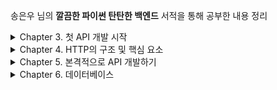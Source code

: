 송은우 님의 **깔끔한 파이썬 탄탄한 백엔드** 서적을 통해 공부한 내용 정리

<details>
  <summary>Chapter 3. 첫 API 개발 시작 </summary>

# Chapter 3 첫 API 개발 시작

## ping 엔드포인트 구현하기

### 엔드포인트란?

엔드포인트는 API 서버가 제공하는 통신 채널 혹은 접점이라고 할 수 있다.

프론트엔드 서버 등의 클라이언트가 백엔드 API 서버와 통신할 때 엔드포인트에 접속하는 형태로 통신하게 된다.

각 엔드포인트는 고유의 URL 주소를 가지게 되며, 고유의 URL 주소를 통해 해당 엔드포인트에 접속할 수 있다.

일반적으로 각 엔드포인트는 고유의 기능을 담당하고 있다. 그리고 이러한 엔드포인트들이 모여서 하나의 API를 구성하는 것이다.

- 예: SNS 서비스를 위한 API는 사용자 sign up 엔드포인트, 사용자 로그인 엔드포인트, 새로운 포스팅 생성 엔드포인트, 다른 사요자와 친구 맺기 엔드포인트 등
- cf) 최근에 나온 기술인 GraphQL(Graph Query Language)은 여러 엔드포인트로 구성되어 있지 않고 단 하나의 엔드포인트로 모든 기능을 제공하는 형태로 구성된다.

### ping 엔드포인트

ping 엔드포인트는 단순히 "pong" 이라는 텍스트를 리턴(return) 하는 엔드포인트다. 이름 그대로 ping pong 처럼, ping 엔드포인트를 호출하면 "pong"이라고 응답하는 것이다.

ping 엔드포인트는 주로 API 서버가 현재 운행되고 있는지 아니면 정지된 상태인지를 간단하게 확인할 때 사용된다.

이러한 기능을 하는 엔드포인트를 헬스 체크(health check) 엔드포인트라고 한다. API 서버에 접속하지 않고 해당 API의 정상 운행 여부를 간단하게 체크하는 엔드포인트다.

### 로컬 호스트

로컬 호스트는 시스템이 실행되고 있는 해당 컴퓨터를 이야기한다. 로컬 호스트의 IP 주소는 127.0.0.1 이다. 컴퓨터 환경에선느 자기 자신을 접근하는 경우가 굉장히 자주 있기 때문에 운영 시스템(OS)에서 항상 고정된 호스트 이름과 IP 주소를 제공하는데 이것이 바로 로컬 호스트와 127.0.0.1 이다. 그러므로 127.0.0.1 IP 주소는 예약(reserved)된 IP 주소이며 인터넷상에서 일반 IP로는 쓰일 수 없다.

## 3장 정리

- Flask는 파이썬 웹 애플리케이션을 구현할 때 사용되는 프레임워크이며, Django와 다르게 웹 애플리케이션을 구현할 때 꼭 필요한 기능만을 제공하는 프레임워크다. 그러므로 학습 곡선이 비교적 낮다.
- 파이썬 개발을 할 때에는 먼저 파이썬 가상 환경을 생성한 후 항상 활성화시킨 상태에서 개발, 실행, 테스트를 해야 한다. 파이썬 가상 환경을 생성하는 방법은 여러 가지가 있지만, 콘다를 사용하여 파이썬 개발 환경을 생성하는 것이 선호된다.
- Flask에서는 일반적으로 route 데코레이터를 사용해서 함수들을 엔드포인트로 등록하는 방식이 사용된다. 즉, Flask에서 엔드포인트를 구현한단느 것은 결국은 일반 함수를 구현하는 것과 마찬가지다. 그러므로 백엔드 API 개발도 구조적으로는 크게 어렵거나 복잡할 것이 없다. 해당 API가 제공하는 서비스, 즉 비즈니스 로직 (business logic)을 구현하는 함수들을 개발하는 것이 백엔드 API에서 차지하는 가장 큰 부분이 된다.
- 백엔드 API 개발 입문에서 중요한 것은 먼저 기본적인 개념을 먼저 잘 이해하고, 그러고 난 후 API 코드의 전체적인 구조에 대해서 이해하는 것이 핵심이다. API의 개념을 잘 이해해서 구조를 잘 잡고 나면 그 다음은 필요한 비즈니스 로직을 함수를 통해 구현하기만 하면 된다. API 코드의 전체적인 구조가 일단 잡히면 그 다음부터는 엔드포인트들, 즉 함수들을 구현하는 것이 개발의 대부분이다. 함수를 구현하는 것은 개념적이나 구조적으로는 어려울 것이 없다.
- API를 개발하기 위해 필수적인 기본 개념들 중 가장 중요한 것 하나가 바로 HTTP다 왜냐하면 API는 기본적으로 HTTP 통신에 기반을 두고 있기 때문이다.
</details>

<details>
  <summary>Chapter 4. HTTP의 구조 및 핵심 요소</summary>

# Chapter 4 HTTP의 구조 및 핵심 요소

프론트엔드 시스템과 백엔드 API 시스템은 일반적으로 HTTP 프로토콜을 기반으로 통신한다.

# HTTP

HTTP는 HyperText Transfer Protocol의 약자로, 웹상에서 서로 다른 서버 간에 하이퍼텍스트 문서, 즉 HTML을 서로 주고받을 수 있도록 만들어진 프로토콜, 통신 규약임

# HTTP 통신 방식

HTTP 통신 방식에는 2가지 특징이 있음.

1. HTTP의 요청(request)와 응답(response) 방식임
2. stateless임

## 1) HTTP 요청과 응답

HTTP는 기본적으로 요청과 응답의 구조로 되어 있음

클라이언트가 먼저 HTTP 요청을 서버에 보내면 서버는 요청을 처리한 후 결과에 따른 HTTP 응답을 클라이언트에게 보냄으로써 하나의 HTTP 통신이 됨

그러므로 백엔드 API 시스템의 엔드포인트 구현도 기본적으로 HTTP 요청을 인풋으로 받아서 HTTP 응답을 아웃풋으로 리턴하는 구조로 구현하게 됨

Flask가 HTTP 부분을 자동으로 처리해 주기 때문에, Flask를 사용하면 개발자는 최대한 일반 함수를 구현하듯이 엔드포인트를 구현할 수 있다.

## 2) stateless

HTTP 통신은 "stateless"다.

stateless라는 말 그대로 상태(state)가 없다는 뜻으로, HTTP 통신에서는 상태의 개념이 존재하지 않는다.

클라이언트와 서버는 HTTP 통신을 여러 번 주고받는 것이 일반적인데, HTTP 프로토콜에서는 동일한 클라이언트와 서버가 주고받은 HTTP 통신들이라도 서로 연결되어 있지 않다.

즉, 각각의 HTTP 통신은 독립적이며 그 전에 처리된 HTTP 통신에 대해서 전혀 알지 못한다. 그래서 HTTP 프로토콜은 stateless라고 하는 것이다.

HTTP 프로토콜이 stateless 이기 때문에 서버 디자인이 훨씬 간단해지고 효과적인 장점이 있다.

- HTTP 통신들의 상태를 서버에서 저장할 필요가 없으므로 여러 다른 HTTP 통신 간의 진행이나 연결 상태의 처리나 저장을 구현 및 관리하지 않아도 되기 때문이다.
- 오직 각각의 HTTP 요청에 대해 독립적으로 응답만 보내 주면 된다.

다만 단점은 stateless 이기 때문에 HTTP 요청을 보낼 때는 해당 요청을 처리하기 위해 필요한 모든 데이터를 매번 포함시켜여 요청을 보내야 한다는 점이다.

- 예를 들어, 어떤 HTTP 요청을 처리하기 위해서 해당 사용자가 로그인이 되어야 한다고 가정 해보자.
- 해당 사용자가 이미 그 전의 HTTP 통신을 통해서 로그인을 한 상태라고 하더라도 HTTP는 stateless 이기 때문에 새로 보내는 HTTP 통신에서는 해당 사용자가 그 전 HTTP 통신에서 로그인했다는 사실을 알지 못한다.
- 그러므로 새로운 HTTP 요청을 보낼 때 해당 사용자의 로그인 사실 여부를 포함시켜서 보내야 한다.
- 사용자의 로그인 사실 여부를 포함시켜서 HTTP 요청을 보내기 위해서는 클라이언트가 사용자의 로그인 사실 여부를 기억하고 있어야 한다.

이러한 점들을 해결하기 위해서 쿠키(cookie)나 세션(session) 등을 사용하여 HTTP 요청을 처리할 때 필요한 진행 과정이나 데이터를 저장한다.

- 쿠키(cookie)는 웹 브라우저가 웹사이트에서 보내온 정보를 저장할 수 있도록 하는 조그마한 파일을 말한다. 웹 브라우저는 쿠키라고 하는 파일을 사용해서 필요한 정보를 저장한다.
- 세션(session)은 쿠키와 마찬가지로 HTTP 통신상에서 필요한 데이터를 저장할 수 있게 하는 매커니즘이다. 쿠키는 웹 브라우저, 즉 클라이언트 측에서 데이터를 저장하는 반면에 세션은 웹 서버에서 데이터를 저장한다.

# HTTP 요청 구조

HTTP 요청 메시지는 크게 다음의 세 부분으로 구성되어 있다.

1. Start Line
2. Headers
3. Body

예시:

```
POST /payment-sync HTTP/1.1   #  Start Line

Accept: application/json           # Headers
Accept-Encoding: gzip, deflate
Connection: keep-alive
Content-Length: 83
Content-Type: application/json
Host: intropython.com
User-Agent: HTTPie/0.9.3

{                                 # Body
	"imp_uid": "imp_123456789,
	"merchant_uid": "order_id_82373532",
	"status": "paid"
}
```

cf) HTTP 요청과 응답 메시지의 모든 부분을 직접 구현할 필요는 없다. Flask(혹은 Django 등의 다른 웹 프레임워크)가 거의 대부분을 알아서 처리해 준다. 일반적으로 개발자가 직접 지정해야 하는 부분은 HTTP 메소드와 status code, 몇 개의 헤더 정보, 그리고 body 부분이다 하지만 그래도 HTTP 응답과 요청의 구조와 내용을 이해는 하고 있어야 한다.

## 1. Start Line

이름 그대로 HTTP 요청의 시작줄임.

예를 들어, "search" 엔드포인트에 GET HTTP 요청을 보낸다면 해당 HTTP 요청의 start line은 다음과 같다.

`GET /search HTTP/1.1`

start line은 세 부분으로 구성되어 있다.

### **1) HTTP 메소드**

- 해당 HTTP 요청이 의도하는 액션(action)을 정의하는 부분
- 서버로부터 어떤 데이터를 받고자 한다면 GET 요청을 보내고, 서버에 새로운 데이터를 저장하고자 한다면 POST 요청을 보내는 식
- GET, POST, PUT, DELETE, OPTION 등 여러 메소드들이 있음. 그 중 GET과 POST가 가장 널리 쓰임

### **2) Request target**

- 해당 HTTP 요청이 전송되는 목표 주소
- "search" 엔드포인트에 보내는 HTTP 요청의 경우 request target은 "/search"가 됨

### **3) HTTP version**

- 해당 요청의 HTTP 버젼을 나타냄
- 현재 "1.0", "1.1", 그리고 "2.0"이 있음
- 버젼을 명시하는 이유는 HTTP 버젼에 따라 HTTP 요청 메시지의 구조나 데이터가 약간씩 다를 수 있으므로 서버가 받은 요청의 HTTP version에 맞추어서 응답을 보낼 수 있도록 하기 위함임

## 2. Header

start line 다음에 나오는 부분은 헤더(header)임

헤더 정보는 HTTP 요청 그 자체에 대한 정보를 담고 있음. ex) HTTP 요청 메시지의 전체 크기(Content-Length)

헤더는 파이썬의 dictionary처럼 key와 value로 되어 있음. `key:value` 로 표현됨

### **다양한 헤더의 종류**

- **Host**
  - 요청이 전송되는 target의 호스트의 URL 주소를 알려줌
  - 예: Host: google.co
- **User-Agent**
  - 요청을 보내는 클라이언트에 대한 정보: ex) 웹 브라우저에 대한 정보
- **Accept**
  - 해당 요청이 받을 수 있는 응답(response) body 데이터 타입을 알려줌
  - MIME (Multipurpose Internet Mail Extension) type이 value로 지정됨. 예를 들어 JSON 데이터 타입을 요청하는 경우에는 application/json MIME type을 value로 지정해 주면 됨. 모든 데이터 타입을 다 허용하는 경우는 \*/ \*로 지정해주면 됨
  - API에서 자주 사용되는 MIME type: application/json, application/octet-stream, text/csv, text/html, image/jpeg, image/png, text/plain, application/xml
  - 예: Accept: \*/\*
- **Connection**
  - 해당 요청이 끝난 후에 클라이언트와 서버가 계속해서 네트워크 연결을 유지할 것인지 아니면 끊을 것인지에 대해 알려 줌
  - HTTP 통신에서 서버 간에 네트워크 연결하는 과정이 다른 작업에 비해 시간이 걸리는 부분이므로 HTTP 요청 때마다 네트워크 연결을 새로 만들지 않고 HTTP 요청이 계속되는 한 처음 만든 연결을 재사용하는 것이 선호되는데, 이에 관한 정보를 전달하는 헤더임
  - connection 헤더의 값이 keep-alive 이면 앞으로도 계속해서 HTTP 요청을 보낼 예정이므로 네트워크 연결을 유지하라는 뜻임
  - 값이 close 라고 지정되면 더 이상 HTTP 요청을 보내지 않을 것이므로 네트워크 연결을 닫아도 된다는 뜻임
  - 예: Connection: keep-alive
- **Content-Type**
  - HTTP 요청이 보내는 메시지 body의 타입을 알려 줌
  - Accept 헤더와 마찬가지로 MIME type이 사용됨.
  - 예: Content-Type: application/json
- **Content-Length**
  - HTTP 요청이 보내는 메시지 body의 총 사이즈를 알려 줌
  - 예: Content-Length: 257

## 3. Body

HTTP 요청 메시지에서 body 부분은 HTTP 요청이 전송하는 데이터를 담고 있는 부분임. 전송하는 데이터가 없다면 body 부분은 비어 있게 됨

# HTTP 응답 구조

HTTP 응답 메시지의 구조도 요청 메시지와 마찬가지로 크게 세 부분으로 구성되어 있음

1. Status Line
2. Headers
3. Body

예시

```
HTTP/1.1 404 Not Found     # Status Line

Connection: close          # Headers
Content-Length: 1573
Content-TYpe: text/html; charset=UTF-8
Date: Mon, 19 Oct 2020 09:53:05 GMT

<!DOCTYPE html>           # Body
###HTML 내용
```

## 1. Status Line

HTTP 응답 메시지의 상태를 간략하게 요약하여 알려 주는 부분

HTTP 요청의 start line과 마찬가지로 status line도 세 부분으로 구성되어 있다

### **1) HTTP Version**

- 사용되고 있는 HTTP 버젼

### **2) Status Code**

- HTTP 응답 상태를 미리 지정되어 있는 숫자로 된 코드로 나타냄
- 예: 요청이 정상적으로 처리된 경우 - 200

### **3) Status Text**

- HTTP 응답 상태를 간략하게 글로 설명해 주는 부분
- 예: 요청이 정상적으로 처리된 경우 - OK

**Status Line** **예시**

```
HTTP/1.1 404 Not Found
```

## 2. Header

HTTP 요청의 헤더 부분과 동일. 다만 HTTP 응답에서만 사용되는 헤더 값들이 있다.

예를 들어, HTTP 응답에는 User-Agent 헤더 대신에 Server 헤더가 사용됨

## 3. Body

HTTP 요청 메시지의 body와 동일. 요청 메시지와 마찬가지로 전송하는 데이터가 없다면 body 부분은 비어있게 됨.

# 자주 사용되는 HTTP 메소드

## GET

- POST 메소드와 함께 가장 자주 사용되는 메소드
- 어떤 데이터를 서버로부터 요청할 때 주로 사용
- 데이터의 생성이나 수정, 그리고 삭제 등의 변경 사항 없이 단순히 데이터를 받아 오는 요청이 주로 GET 메소드로 요청됨
- 해당 HTTP 요청의 body가 비어 있는 경우가 많음

## POST

- GET 메소드와 함께 가장 자주 사용되는 메소드
- 데이터를 생성하거나 수정 및 삭제 요청할 때 사용

## OPTIONS

- 주로 특정 엔드포인트에서 허용하는 메소드들이 무엇이 있는지 알고자 할 때 사용
- 엔드포인트는 허용하는 HTTP 메소드가 지정되도록 되어 있으며, 허용하지 않는 HTTP 메소드의 요청이 들어오면 **405 Method Not Allowed** 응답을 보내게 됨
- 예: ping 엔드포인트에 OPTIONS 요청을 보내면 받는 응답

```
HTTP/1.0 200 OK

Allow: GET, HEAD, OPTIONS
Content-Length: 0
Content-Type: text/html; charset=utf-8
Date: Mon, 19 Oct 2020 14:18:26 GMT
Server: Werkzeug/1.0.1 Python/3.7.9
```

ping 엔드포인트르 구현할 때 GET 메소드만 허용하도록 구현했는데 HEAD OPTIONS 메소드까지 허용되어 있음. Flask가 자동으로 HEAD와 OPTIONS 요청에 대한 응답을 구현해주기 때문. 개발자가 직접 OPTIONS 메소드에 대한 처리를 구현하지 않아도 됨

## PUT

- 데이터를 새로 생성할 때 사용 (POST와 비슷한 의미)
- POST와 중복되는 의미이므로 데이터를 새로 생성하는 HTTP 요청을 보낼 때 굳이 PUT을 사용하지 않고 모든 데이터 생성 및 수정 관련한 요청은 다 POST로 통일해서 사용하는 시스템이 많아지고 있음

## DELETE

- 데이터 삭제 요청을 보낼 때 사용
- PUT과 마찬가지로, POST에 밀려서 잘 사용되지 않음

# 자주 사용되는 HTTP Status Code와 Text

## 200 OK

- HTTP 요청이 문제 없이 성공적으로 잘 처리 되었을 때 보내는 status code

## 301 Moved Permanently

- HTTP 요청을 보낸 엔드포인트의 URL 주소가 바뀌었다는 것을 나타냄
- 301 status code의 HTTP 응답은 Location 헤더가 포함되는 것이 일반적인데, Location 헤더에 해당 엔드포인트의 새로운 주소가 포함되어 나옴
- 301 요청을 받은 클라이언트는 Location 헤더의 엔드포인트의 새로운 주소에 해당 요청을 다시 보내게 됨. 이러한 과정을 "redirection" 이라고 함.

```
HTTP/1.1 301 Moved Permanently
Location: http://www.example.org/index.asp
```

## 400 Bad Request

- HTTP 요청이 잘못된 요청일 때 보냄
- 주로 요청에 포함된 인풋 값들이 잘못된 경우 사용
- 예: 사용자의 전화번호를 저장하는 HTTP 요청인데 전화번호에 숫자가 아닌 글자가 포함되었을 경우

## 401 Unauthorized

- 해당 요청을 보내는 주체(사용자 혹은 클라이언트)의 신분(credential) 확인이 요구되는 경우에 이를 확인할 수 없었을 때 보냄
- 주로 해당 HTTP 요청을 보내는 사용자가 로그인이 필요한 경우 401 응답을 보냄

## 403 Forbidden

- 요청을 보내는 주체가 해당 요청에 대한 권한이 없음을 나타냄
- 예: 비용을 지불한 사용자만 볼 수 있는 데이터에 대한 HTTP 요청을 보낸 사용자가 아직 비용을 지불하지 않은 상태일 경우

## 404 Not Found

- HTTP 요청을 보내고자 하는 URL이 존재하지 않을 떄 보냄
- 예: "해당 페이지를 찾을 수 없습니다" 라는 메시지가 적인 페이지 = 404 페이지

## 500 Internal Server Error

- 내부 서버 오류가 발생했다는 것을 알려 줌
- HTTP 요청을 받은 서버에서 해당 요청을 처리하는 과정에서 서버 오류가 나서 해당 요청을 처리할 수 없을 때 사용

# API 엔드포인트 아키텍처 패턴

API의 엔드포인트 구조를 구현하는 널리 알려진 패턴에는 크게 2가지가 있음

- REST 방식: 가장 널리 사용되는 API 엔드포인트 아키텍처 패턴임.
- GraphQL: 페이스북이 개발한 기술로 비교적 최근에 나온 기술

## RESTful HTTP API

REST(Representational State Transfer)ful HTTP API

API에서 전송하는 리소스를 URI(Uniform Resource Identifier)로 표현하고 해당 리소스에 행하고자 하는 의도를 HTTP 메소드로 정의하는 방식

각 엔드포인트는 처리하는 리소스를 표현하는 고유의 URI 주소를 가지고 있으며, 해당 리소스에 행할 수 있는 행위를 표현하는 HTTP 메소드를 처리할 수 있게 됨

예: 사용자 정보를 리턴하는 "/users" 라는 엔드포인트에서 사용자 정보를 받아 오는 HTTP 요청은 다음과 같이 표현할 수 있음

```
HTTP GET /users
GET /users
```

새로운 사용자를 생성하는 엔드포인트는 URI를 "/user/로 정하고 HTTP 요청은 다음과 같이 표현할 수 있음

```
POST /user
{
	"name"  : "박성재"
	"email" : "1234@gmail.com"
```

이러한 구조로 설계된 API를 RESTful API라고 함

### 장점

자기 설명력(self-descriptiveness)

- 엔드포인트의 구조만 보더라도 해당 엔드포인트가 제공하는 리소스와 기능을 파악할 수 있음
- API를 구현하다 보면 엔드포인트의 수가 많아지면서 엔드포인트의 역할고 기능 파악이 쉽지 않은데, REST 방식으로 구현하면 구조가 훨씬 직관적이며 간단해짐

## GraphQL

REST 방식으로 구현해도 여전히 구조적으로 생기는 문제들이 있음.

가장 자주 생기는 문제는 API의 구조가 특정 클라이언트에 맞추어져서 다른 클라이언트에서 사용하기에 적합하지 않게 된다는 점임

REST 방식의 API에서는 클라이언트들이 API가 엔드포인트들을 통해 구현해 놓은 틀에 맞추어 사용해야 하다 보니 그 틀에서 벗어나는 사용은 어려워 진다.

이러한 문제를 해결하기 위해서 페이스북은 GraphQL을 만들게 된다.

GraphQL은

- 엔드포인트가 오직 하나
- 엔드포인트에 클라이언트가 필요한 것을 정의해서 요청
- 기존 REST 방식의 API와 반대(서버가 정의한 틀에서 클라이언트가 요청하는 것이 아니라, 클라이언트가 필요한 것을 서버에 요청하는 방식)

### 예시

아이디가 1인 사용자의 정보와 그의 친구들의 이름 정보를 API로부터 받아와야 하는 경우

REST 방식 API - 아래와 같이 두 번의 HTTP 요청을 보내야 함

```
GET /users/1
GET /users/1/friends
```

위의 요청을 한 번의 HTTP 요청으로 줄이기 위해서는 아래와 같이 보내야 함

```
GET /users/1?include=friends.name
```

둘 다 비효율적이고 불필요하게 복잡함.

만일 사용자 정보들 중 다 필요하지 않고 이름만 필요하든가 혹은, 친구들의 이름 외에도 친구들의 이메일도 필요하다면 HTTP 요청은 더 복잡해질 것임

GraphQL을 사용하면 아래와 같이 HTTP 요청을 보내면 됨

```
POST /graphql

{
	user(id: 1) {
		name
		age
		friends {
			name
		}
	}
}
```

만일 사용자 정보는 이름만 필요하고, 대신 친구들의 이름과 이메일이 필요한 경우

```
POST /graphql

{
	user(id: 1) {
		name
		friends {
			name
			email
		}
	}
}
```

GraphQL은 장점이 많지만, REST에 비해서는 나온 지 오래 되지 않은 기술이므로 REST 만큼은 널리 사요되고 있지 않음. 그에 비해 REST는 알려진 지 오래 되었으므로 이미 여러 시스템에서 사용되고 있음

# 4장 정리

- HTTP 통신은 요청과 응답으로 이루어져 있음. 클라이언트가 HTTP 요청을 보내면 서버는 해당 요청에 대한 응답을 보내는 것이 하나의 HTTP 통신임
- HTTP 통신은 stateless 임. 클라이언트와 서버는 통신을 여러 번 주고받는 것이 일반적인데, HTP 프로토콜에서는 동일한 클라이언트와 서버가 주고 받은 HTTP 통신들이라도 서로 연결되어 있지 않음. 즉, 각각의 HTTP 통신은 독립적이며, 그 전에 처리된 HTTP 통신에 대해서 전혀 알지 못함
- HTTP 요청 메시지는 크게 세 부분으로 구성되어 있음
  - Start Line
  - Header
  - Body
- HTTP 응답 메시지도 세 부분으로 구성되어 있음
  - Status Line
  - Header
  - Body
- 자주 사용되는 HTTP 메소드에는 GET, POST, OPTIONS, PUT, DELETE 등이 있음
- 자주 사용되는 HTTP 응답 코드와 응답 텍스트에는 200 OK, 301 Moved Permanently, 400 Bad Request, 401 Unauthorized, 403 Forbidden, 404 Not Found, 500 Internal Server Error 등이 있음
- API 엔드포인트 아키텍쳐 패턴 중 가장 널리 사용되는 패턴은 REST임. REST는 엔드포인트의 고유 주소(URI)와 허용하는 HTTP 메소드를 통해서 제공하는 리소스와 기능을 알 수 있게 해줌으로써 클라이언트가 API를 더 쉽게 이해하고 사용할 수 있게 해줌
- GraphQL은 REST보다 더 유연한 엔드포인트 구조를 구현할 수 있지만, REST 보다는 아직 널리 사용되고 있지 않음

</details>

<details>
  <summary>Chapter 5. 본격적으로 API 개발하기</summary>

# Chapter 5. 본격적으로 API 개발하기

구현할 API 시스템은 미니터(미니 트위터)

# 미니터의 기능

- 회원가입
- 로그인
- 트윗(tweet)
- 다른 회원 팔로우하기
- 다른 회원 언팔로우 하기
- 타임라인(해당 사용자와 사용자가 팔로우하는 사용자들의 트윗들)

실제 트위터처럼 많은 수의 동시 접속이나 HTTP 요청 처리 속도를 고려한 구현은 포함하지 않음

# 회원가입

사용자에게 이름, 이메일, 비밀번호 등의 기본적인 회원 정보를 HTTP 요청을 통해 받은 후 시스템상에 저장

- id
- name
- email
- password
- profile

## 회원가입 기능 구현 엔드포인트

```python
from flask import Flask, jsonify, request # 1

app = Flask(__name__)
app.users = {} # 2
app.id_count = 1 # 3

@app.route("/sign-up", methods=['POST']) # 4
def sign_up():
	new_user = request.json # 5
	new_user["id"] = app.id_count # 6
	app.users[app.id_count] = new_user # 7
	app.id_count = app.id_count + 1 # 8

	return jsonify(new_user) # 9
```

1. 필요한 Flask의 모듈들 임포트
   - request를 통해 사용자가 HTTP 요청을 통해 전송한 JSON 데이터를 읽어들일 수 있음.
   - jsonify는 dictionary 객체를 JSON으로 변환하여 HTTP 응답으로 보낼 수 있게 됨
2. 새로 가입한 사용자를 저장할 dictionary를 users 라는 변수에 정의
   - 키(key) = 사용자 아이디, 값(value) = dictionary에 저장되어 있는 사용자 정보가 될 것임
3. 회원가입하는 사용자의 id 값을 저장하는 변수
   - id는 1부터 시작하며 새로운 사용자가 회원가입을 할 때마다 id 값이 하나씩 증가
   - CF) 엄밀히 말하면 문제가 있을 수 있음. 만일 HTTP 요청들이 동시에 전송될 경우 id 값이 잘못 지정될 가능성이 있음. 이를 예방하기 위해서 atomic increment operation(여러 스레드가 동시에 값을 증가시킬 수 없고, 한 번에 한 스레드만 값을 증가시키는 것)을 사용해야 함.
   - 그러나 미니터에서 데이터베이스에 데이터를 저장할 것이고, id 값은 데이터베이스에서 자동 생성 해준다. atomic 연산은 API 개발 입문과는 직접 관련 X. 개인적으로 알아보기
4. route 데코레이터를 사용해서 엔드포인트 정의
   - 엔드포인트의 고유 주소는 "/sign-up"으로 정의하고, HTTP 메소드는 POST로 함
5. HTTP 요청을 통해 전송된 회원 정보를 읽어 들임
   - request는 엔드포인트에 전송된 HTTP 요청 정보(헤더, body 등)를 저장하고 있음
   - request.json은 해당 HTTP 요청을 통해 전송된 JSON 데이터를 파이썬 dictionary 형태로 변환해 줌
6. HTTP 요청으로 전송된 회원가입 정보에 id 값을 더해 줌
7. 회원가입하는 사용자의 정보를 #2 에서 생성한 dictionary에 저장
8. id_count, 즉 id 값에 1을 더해 줌.
   - 다음 회원 id 값이 이미 회원가입한 사용자들의 id 값과 겹치지 않게 함
9. 회원가입한 사용자의 정보를 JSON 형태로 전송함
   - jsonify를 사용해 dictionary를 JSON 형태로 변환
   - status code는 200이 됨. 원래는 status code도 지정해 주어야 하지만, 만일 지정해 주지 않으면 디폴트 값으로 200이 리턴 됨

## 실행

터미널을 열고 해당 파일이 있는 디렉토리로 이동 후 파이썬 가상 환경 활성화 후 Flask 실행

```
(api) [api] FLASK_ENV=development FLASK_APP=app.py flask run

 * Serving Flask app "app.py" (lazy loading)
 * Environment: development
 * Debug mode: on
 * Running on http://127.0.0.1:5000/ (Press CTRL+C to quit)
 * Restarting with stat
 * Debugger is active!
 * Debugger PIN: 270-073-916
```

FLASK_ENV는 Flask가 실행되는 개발 스테이지를 뜻함

- "developement"로 정해 놓으면 debug mode가 실행됨. debug mode가 실행되면 코드가 수정될 때마다 Flask가 자동으로 재실행되어 수정된 코드가 반영되도록 해줌

## 회원가입 요청 보내기

httpie를 사용하여 터미널에서 회원가입 HTTP 요청 보내기

```
(api) [api] http -v POST localhost:5000/sign-up name=박성재 email=1234@gmail.com password=test1234

POST /sign-up HTTP/1.1
Accept: application/json, */*;q=0.5
Accept-Encoding: gzip, deflate
Connection: keep-alive
Content-Length: 81
Content-Type: application/json
Host: localhost:5000
User-Agent: HTTPie/2.2.0

{
    "email": "1234@gmail.com",
    "name": "박성재",
    "password": "test1234"
}

HTTP/1.0 200 OK
Content-Length: 104
Content-Type: application/json
Date: Tue, 20 Oct 2020 07:41:27 GMT
Server: Werkzeug/1.0.1 Python/3.7.9

{
    "email": "1234@gmail.com",
    "id": 1,
    "name": "박성재",
    "password": "test1234"
}
```

httpie를 사용해서 POST로 JSON 데이터를 보내는 것은 아주 간단함.

- HTTP 요청을 보내는 엔드포인트 주소 다음에 field=value 의 형태로 보내면 됨
- 예를 들어 "name" 필드의 값을 "박성재"로 JSON 데이터 형태로 전송하기 위해서는 name=박성재 라고 지정해 주면 됨

# 300자 제한 트윗 올리기

메인 기능인 300자 제한 트윗 글 올리기 엔드포인트 구현

- 사용자는 300자를 초과하지 않는 글을 올릴 수 있음
- 만일 300자를 초과하면 엔드포인트는 400 Bad Request 응답을 보내야 함
- 사용자가 300자 이내의 글을 전송하면 엔드포인트는 사용자의 글을 저장하고 있어야 하고 사용자의 타임라인 엔드포인트를 통해서 읽을 수 있어야 함

## Tweet 엔드포인트를 호출할 때 전송하는 JSON 데이터

```
{
	"id" : 1,                    # 1
	"tweet" : "My First Tweet"   # 2
}
```

1. 트윗을 보내는 사용자의 아이디
2. 트윗 내용

## 트윗 엔드포인트 구현

```python
app.tweets = []   # 1

@app.route('/tweet', methods=['POST']) # 2
def tweet():
	payload = request.json
	user_id = int(payload['user_id'])
	tweet = payload['tweet'] # 3

	if user_id not in app.users:   # 4
		return '사용자가 존재하지 않습니다', 400

	if len(tweet) > 300:   # 5
		return '300자를 초과했습니다', 400

	app.tweets.append({
		'user_id' : user_id,
		'tweet' : tweet
		})

	return '', 200
```

1. 사용자들의 트윗들을 저장할 디렉토리. key는 사용자 아이디
   - key는 사용자 아이디, value는 사용자들의 트윗을 담고 있는 리스트
2. 엔드포인트의 주소는 "/tweet", HTTP 메소드는 POST
3. HTTP 요청으로 전송된 JSON 데이터에서 "tweet" 필드를 읽어 들임
4. 만일 해당 사용자 아이디가 존재하지 않으면 400 Bad Request 오류 메시지를 전송함
5. 만일 해당 사용자의 트윗이 300자를 넘었으면 "300자를 초과했습니다"라는 메시지와 함께 400 Bad Request 응답을 보냄
6. HTTP 요청으로 전송된 JSON 데이터에서 사용자 아이디를 읽어 들임
7. 해당 사용자 아이디와 트윗을 딕셔너리로 생성해서 app.tweets 리스트에 저장함.
   - 이후 타임라인 엔드포인트에서 app.tweets 리스트를 읽어 들임

## 실행

```
(api) [api] http -v POST localhost:5000/tweet id=1 tweet="My First Tweet"

POST /tweet HTTP/1.1
Accept: application/json, */*;q=0.5
Accept-Encoding: gzip, deflate
Connection: keep-alive
Content-Length: 38
Content-Type: application/json
Host: localhost:5000
User-Agent: HTTPie/2.2.0

{
    "id": "1",
    "tweet": "My First Tweet"
}

HTTP/1.0 400 BAD REQUEST
Content-Length: 38
Content-Type: text/html; charset=utf-8
Date: Tue, 20 Oct 2020 09:19:12 GMT
Server: Werkzeug/1.0.1 Python/3.7.9

사용자가 존재하지 않습니다
```

사용자가 생성이 안 되어서 400 Bad Request 오류가 난다.

회원가입 엔드포인트를 통해 사용자를 추가한 뒤 다시 시도해 보자

- 이미 사용자를 생성했다고 하더라도 만일 API가 재실행되면 기존에 생성했던 사용자 및 데이터들은 전부 지워짐
- 아직 데이터베이스에 데이터들을 저장하는 것이 아니라 메모리 상에서만 저장하는 것이므로 서버가 재실행되는 순간 메모리 상의 데이터들은 전부 지워짐

```
(api) [api] http -v POST localhost:5000/tweet id=1 tweet="My First Tweet"

POST /tweet HTTP/1.1
Accept: application/json, */*;q=0.5
Accept-Encoding: gzip, deflate
Connection: keep-alive
Content-Length: 38
Content-Type: application/json
Host: localhost:5000
User-Agent: HTTPie/2.2.0

{
    "id": "1",
    "tweet": "My First Tweet"
}

HTTP/1.0 200 OK
Content-Length: 0
Content-Type: text/html; charset=utf-8
Date: Tue, 20 Oct 2020 09:23:51 GMT
Server: Werkzeug/1.0.1 Python/3.7.9
```

200 OK 응답이 오면 정상적으로 구현된 것임

# 팔로우와 언팔로우 엔드포인트

미니터에서 중요한 부분중 하나가

- 다른 트위터들을 팔로우(혹은 언팔로우)하고,
- 팔로우하는 사용자들의 글과 사진을 타임라인에서 볼 수 있는 기능

팔로우 혹은 언팔로우 하고 싶은 사용자의 아이디를 HTTP 요청으로 보내면 API에서 해당 요청을 처리하는 방식으로 구현

## 팔로우 엔드포인트에 전송할 JSON 데이터

```json
{
  "id": 1,
  "folow": 2
}
```

- id : 해당 사용자의 아이디
- follow : 팔로우하고자 하는 사용자의 아이디

## 언팔로우 엔드포인트에 전송할 JSON 데이터

```json
{
  "id": 1,
  "unfollow": 2
}
```

- id : 해당 사용자의 아이디
- unfollow : 언팔로우 하고자 하는 사용자의 아이디

## 팔로우 엔드포인트 구현

```python
@app.route("/follow", methods=["POST"])
def follow():
	payload = request.json
	user_id = int(payload["id"])   # 1
	user_id_to_follow = int(payload["follow"])   # 2

	if user_id not in app.users or user_id_to_follow not in app.users:   # 3
		return "사용자가 존재하지 않습니다", 400

	user = app.users[user_id]   # 4
	user.setdefault("follow", set()).add(user_id_to_follow)   # 5

	return jsonify(user)
```

1. HTTP 요청으로 전송된 JSON 데이터에서 해당 사용자의 아이디를 읽어 들임
2. HTTP 요청으로 전송된 JSON 데이터에서 해당 사용자가 팔로우할 사용자의 아이디를 읽어 들임
3. 만일 해당 사용자나 팔로우할 사용자가 존재하지 않는다면 400 Bad Request 응답을 보냄
4. app.users 딕셔너리에서 해당 사용자 아이디를 사용해서 해당 사용자의 데이터를 읽어 들임
5. #4 에서 읽어 들인 사용자의 정보를 담고 있는 딕셔너리가 이미 "follow"라는 필드를 가지고 있다면, 즉 이미 사용자가 다른 사용자를 팔로우한 적이 있다면, 사용자의 "follow" 키와 연결되어 있는 set에 팔로우하고자 하는 사용자 아이디를 추가함.
   - 만일 이번에 처음 다른 사용자를 팔로우하는 것이라면 사용자의 정보를 담고 있는 딕셔너리에 "follow" 라는 키를 empty set과 연결하여 추가함
   - 이렇게 키가 조재하지 않으면 디폴트 값을 저장하고, 만일 키가 이미 존재하면 해당 값을 읽어 들이는 기능을 `setdefault` 를 사용하여 구현함. `setdefault` 는 굉장히 유용한 딕셔너리의 기능임

### SET 사용

팔로우 엔드포인트 구현 시 해당 사용자가 팔로우하는 다른 사용자들의 아이디를 저장하는 자료구조로써 set을 사용함.

list를 사용하지 않고 set을 사용하는 이유는 만일 이미 팔로우하고 있는 사용자를 팔로우하는 요청이 왔을 경우에도 동일한 사용자 아이디가 여러 번 저장되지 않게 해주기 때문. 따라서 팔로우하고자 하는 사용자 아이디를 이미 팔로우하고 있지 않은 지에 대한 확인이 굳이 필요 없음.

중복된 사용자 아이디가 존재할 수 없으므로 언팔로우할 때도 굉장히 편리함

## 실행

```
(api) [api] http -v POST localhost:5000/follow id=1 follow=2

POST /follow HTTP/1.1
Accept: application/json, */*;q=0.5
Accept-Encoding: gzip, deflate
Connection: keep-alive
Content-Length: 26
Content-Type: application/json
Host: localhost:5000
User-Agent: HTTPie/2.2.0

{
    "follow": "2",
    "id": "1"
}

HTTP/1.0 500 INTERNAL SERVER ERROR
Connection: close
Content-Type: text/html; charset=utf-8
Date: Tue, 20 Oct 2020 14:20:58 GMT
Server: Werkzeug/1.0.1 Python/3.7.9
X-XSS-Protection: 0
...
...
raise TypeError(f'Object of type {o.__class__.__name__} '
TypeError: Object of type set is not JSON serializable
```

팔로우 엔드포인트에 HTTP 요청을 보내면 위와 같은 오류가 발생한다.

팔로우하는 사용자 아이디들을 저장하는 자료구조로 사용하는 set를 파이썬의 json 모듈이 JSON으로 변경하지 못하기 때문임. list는 JSON으로 변경될 수 있지만 set는 변경하지 못함

문제 해결을 위해서는 커스텀 JSON 인코더(custom JSON encoder)를 구현해서 디폴트 JSON 인코더에 덮어 씌워야 함. 직접 커스텀 JSON 인코더를 통해서 set를 list로 변경해 줌으로써 JSON으로 문제 없이 변경될 수 있도록 해줘야 함.

## 커스텀 JSON 인코더 구현

```python
from flask.json import JSONEncoder   # 1

class CustomJSONEncoder(JSONEncoder):   # 2
	def default(self, obj):   # 3
		if isinstance(obj, set):   # 4
			return list(obj)

		return JSONEncoder.default(self, obj)   # 5

app.json_encoder = CustomJSONEncoder   # 6
```

1. flask.json 모듈에서 `JSONEncoder` 클래스를 임포트함
   - `JSONEncoder` 클래스를 확장해서 커스텀 인코더 구현하기 위함
2. `JSONEncoder` 클래스를 부모 클래스로 상속 받는 `CustomJSONENcoder` 클래스 정의
3. `JSONEncoder` 클래스의 `default` 메소드를 확장(over-write)함.
   - `default` 메소드에서 set인 경우 list로 변경해줘야 함
4. JSON으로 변경하고자 하는 객체(obj)가 set인 경우 list로 변경해서 리턴
5. 객체가 set이 아닌 경우는 본래 `JSONEncoder` 클래스의 `default` 메소드 호출해서 리턴
6. `CustomJSONEncoder` 클래스를 Flask의 디폴트 JSON 인코더로 지정
   - 이렇게 하면 `jsonify` 함수가 호출될 때마다 `JSONEncoder`가 아닌 `CustomJSONEncoder` 클래스가 사용됨

위 코드를 추가하고 시스템 재시작한 후 "follow" 엔드포인트를 호출하면 정상적으로 HTTP 응답이 옴

```
(api) [api] http -v POST localhost:5000/follow id=1 follow=2

POST /follow HTTP/1.1
Accept: application/json, */*;q=0.5
Accept-Encoding: gzip, deflate
Connection: keep-alive
Content-Length: 26
Content-Type: application/json
Host: localhost:5000
User-Agent: HTTPie/2.2.0

{
    "follow": "2",
    "id": "1"
}

HTTP/1.0 200 OK
Content-Length: 130
Content-Type: application/json
Date: Tue, 20 Oct 2020 14:37:43 GMT
Server: Werkzeug/1.0.1 Python/3.7.9

{
    "email": "1234@gmail.com",
    "follow": [
        2
    ],
    "id": 1,
    "name": "박성재",
    "password": "test1234"
}
```

## 언팔로우 엔드포인트 구현

팔로우 엔드포인트 구현과 거의 유사함

차이점은 set에 사용자 아이디를 추가하는 것이 아니라 삭제하는 것임

```python
@app.route("/unfollow", methods=["POST"])
def unfollow():
	payload = request.json
	user_id = int(payload["id"])
	user_id_to_unfollow = int(payload["unfollow"])   # 1

	if user_id not in app.users or user_id_to_unfollow not in app.users:   # 2
		return "사용자가 존재하지 않습니다", 400

	user = app.users[user_id]
	user.setdefault("follow", set()).discard(user_id_to_unfollow)   # 3

	return jsonify(user)
```

1. 언팔로우할 사용자 아이디를 HTTP 요청으로 전송된 데이터에서 읽어 들임
2. 팔로우 엔드포인트와 마찬가지로 해당 사용자 아이디 혹은 언팔로우할 사용자 아이디가 존재하지 않으면 400 Bad Request 응답을 보냄
3. 언팔로우하고자 하는 사용자 아이디를 set에서 삭제함
   - `remove` 메소드를 사용하지 않고 `discard` 메소드를 사용하는 이유는, `remove` 의 경우 만일 없는 값을 삭제하려고 하면 오류를 일으키지만 `discard` 메소드는 삭제하고자 하는 값이 있으면 삭제를 하고 없으면 무시하기 때문
   - 때문에 굳이 삭제하고자 하는 사용자 아이디가 실제로 set에 존재하는지를 확인하는 로직을 구현하지 않아도 됨

## 실행

```
(api) [api] http -v POST localhost:5000/unfollow id=1 unfollow=2

POST /unfollow HTTP/1.1
Accept: application/json, */*;q=0.5
Accept-Encoding: gzip, deflate
Connection: keep-alive
Content-Length: 28
Content-Type: application/json
Host: localhost:5000
User-Agent: HTTPie/2.2.0

{
    "id": "1",
    "unfollow": "2"
}

HTTP/1.0 200 OK
Content-Length: 121
Content-Type: application/json
Date: Tue, 20 Oct 2020 14:49:58 GMT
Server: Werkzeug/1.0.1 Python/3.7.9

{
    "email": "1234@gmail.com",
    "follow": [],
    "id": 1,
    "name": "박성재",
    "password": "test1234"
}
```

200 OK를 통해 제대로 실행된 것을 확인할 수 있음

리턴된 사용자의 JSON 데이터를 살펴보면 "follow" 필드에 존재하던 사용자 아이디가 삭제된 것을 확인할 수 있음

# 타임라인 엔드포인트

- 해당 사용자의 트윗들, 그리고 팔로우하는 사용자들의 트윗들을 리턴해 주는 엔드포인트
- 데이터의 수정 없이 받아오기만 함 - GET 메소드 사용

## 타임라인 엔드포인트가 리턴하는 JSON 데이터

```json
{
	"user_id" : 1,   # 1
	"timeline" : [   # 2
		{
			"user_id" : 2,   # 3
			"tweet" : "Hello, World!"   # 4
		},
		{
			"user_id" : 1,
			"tweet" : "MY First tweet!!:
		}
	]
}
```

1. 해당 사용자의 아이디
2. 해당 사용자와 사용자가 팔로우하는 사용자들의 트윗 리스트
3. 해당 트윗을 올린 사용자 아이디
4. 트윗 내용

## 타임라인 엔드포인트 구현

- 사용자들의 트윗은 app.tweets 리스트에 저장되어 있음
- app.tweets 리스트에서 해당 사용자와 사용자가 팔로우하는 사용자들의 트윗들을 찾은 후에 전송하면 됨

```python
@app.route("/timeline/<int:user_id>", methods=["GET"])   # 1
def timeline(user_id):   # 2
	if user_id not in app.users:
		return "사용자가 존재하지 않습니다", 400

	follow_list = app.users[user_id].get("follow", set())   # 3
	follow_list.add(user_id)    # 4
	timeline = [tweet for tweet in app.tweets if tweet["user_id"] in follow_list] # 5

	return jsonify({
		"user_id" : user_id,
		"timeline" : timeline
	})   # 6
```

1. `<int:user_id>` 부분은 엔드포인트 주소에 해당 사용자의 아이디를 지정할 수 있게 해줌
   - 예) "/timeline/1" 이 경우 타임라인 엔드포인트에 user_id 인자에 int 값으로 1이 지정되어 엔드포인트를 구현한 함수인 timeilne에 전달됨
2. 타임라인 엔드포인트를 구현하는 함수에서 user_id 를 인자로 받고 있음
   1. # 1 에서 지정된 엔드포인트 주소를 통해서 받는 값이며 해당 사용자의 아이디임
3. 먼저 해당 사용자가 팔로우하는 사용자들 리스트를 읽어 들임.
   - 만일 사용자가 다른 사용자를 팔로우한 적이 없는 경우 follow 필드가 존재하지 않을 수도 있음. 그런 경우에는 empty set을 리턴함
4. 팔로우하는 사용자 리스트에 해당 사용자의 아이디도 추가하여 자신의 트윗도 볼 수 있도록 함
5. 전체 트윗 중 해당 사용자와 사용자가 팔로우하는 사용자들의 트윗들만 읽어 들임
6. 사용자 아이디와 함께 타임라인을 JSON 형태로 리턴

## 실행

```
(api) [api] http -v GET localhost:5000/timeline/1

GET /timeline/1 HTTP/1.1
Accept: */*
Accept-Encoding: gzip, deflate
Connection: keep-alive
Host: localhost:5000
User-Agent: HTTPie/2.2.0

HTTP/1.0 200 OK
Content-Length: 319
Content-Type: application/json
Date: Wed, 21 Oct 2020 04:13:48 GMT
Server: Werkzeug/1.0.1 Python/3.7.9

{
    "timeline": [
        {
            "tweet": "My First Tweet",
            "user_id": 1
        },
        {
            "tweet": "길동이의 첫 트윗",
            "user_id": 2
        },
        {
            "tweet": "실력 있는 개발자가 되자",
            "user_id": 1
        }
    ],
    "user_id": 1
}
```

HTTP 요청을 통해 id가 1인 사용자의 타임라인을 불러와 봤다

주의할 점은, 타임라인을 불러들이기 전 사용자 생성, 사용자 트윗 생성, 사용자 팔로우가 선행되어야 한다는 것

# 전체 코드

지금까지 구현한 엔드포인트들을 합친 코드

책의 깃허브 리포지토리에서도 확인할 수 있음 ([https://github.com/rampart81/python-backend-book/tree/master/chapter5](https://github.com/rampart81/python-backend-book/tree/master/chapter5))

```python
from flask import Flask, jsonify, request
from flask.json import JSONEncoder

'''
Default JSON encoder는 set을 JSON으로 변환 불가
따라서 커스텀 인코더를 작성하여 set을 list로 변환해서
JSON으로 변환 가능하게 해줘야 함.
'''
class CustomJSONEncoder(JSONEncoder):
    def default(self, obj):
        if isinstance(obj, set):
            return list(obj)

        return JSONEncoder.default(self, obj)

app = Flask(__name__)

app.id_count = 1
app.users = {}
app.tweets = []
app.json_encoder = CustomJSONEncoder

@app.route("/ping", methods=["GET"])
def ping():
    return "pong"

@app.route("/sign-up", methods=["POST"])
def sign_up():
    new_user = request.json
    new_user["id"] = app.id_count
    app.users[app.id_count] = new_user
    app.id_count = app.id_count + 1

    return jsonify(new_user)

@app.route("/tweet", methods=["POST"])
def tweet():
    payload = request.json
    user_id = int(payload["id"])
    tweet = payload["tweet"]

    if user_id not in app.users:
        return "사용자가 존재하지 않습니다", 400

    if len(tweet) > 300:
        return "300자를 초과했습니다", 400

    app.tweets.append({
        "user_id" : user_id,
        "tweet" : tweet
        })

    return '', 200

@app.route("/follow", methods=["POST"])
def follow():
    payload = request.json
    user_id = int(payload["id"])
    user_id_to_follow = int(payload["follow"])

    if user_id not in app.users or user_id_to_follow not in app.users:
        return "사용자가 존재하지 않습니다", 400

    user = app.users[user_id]
    user.setdefault("follow", set()).add(user_id_to_follow)

    return jsonify(user)

@ app.route("/unfollow", methods=["POST"])
def unfollow():
    payload = request.json
    user_id = int(payload["id"])
    user_id_to_unfollow = int(payload["unfollow"])

    if user_id not in app.users or user_id_to_unfollow not in app.users:
        return "사용자가 존재하지 않습니다", 400

    user = app.users[user_id]
    user.setdefault("follow", set()).discard(user_id_to_unfollow)

    return jsonify(user)

@app.route("/timeline/<int:user_id>", methods=["GET"])
def timeline(user_id):
    if user_id not in app.users:
        return "사용자가 존재하지 않습니다", 400

    follow_list = app.users[user_id].get("follow", set())
    follow_list.add(user_id)
    timeline = [tweet for tweet in app.tweets if tweet["user_id"] in follow_list]

    return jsonify({
        "user_id" : user_id,
        "timeline" : timeline
        })
```

# 5장 정리

- 데이터를 수정하는 기능의 엔드포인트는 POST 메소드를 사용함
- 데이터를 읽어 들이는 기능의 엔드포인트는 GET 메소드를 사용함
- POST 엔드포인트에 데이터를 전송할 때는 body에 JSON 형식으로 데이터를 전송함
- URL에 인자(parameter)를 전송하고 싶을 때는 <type:value> 형식으로 URL을 구성함
  - 예를 들어, int 값의 사용자 아이디를 URL에 포함시켜 받고 싶을 때는 다음과 같이 주소를 구성하면 됨: /timeline/<int:user_id>
- 중복된 값이 없어야 하는 데이터라면 set을 사용하고 순서나 순차가 중요하다면 list를 사용. 키와 값을 표현해야 하는 데이터의 경우는 딕셔너리를 사용

</details>
<details>
<summary>Chapter 6. 데이터베이스</summary>

# Chapter 6 데이터베이스

앞서 구현한 API 사용 시 불편한 점은 API가 재시작될 때마다 모든 데이터가 없어졌다는 것임

데이터를 영구적으로 보존하기 위해서는 데이터베이스 시스템을 사용해서 저장해야 함

# 데이터베이스 시스템

데이터를 저장 및 보존하는 시스템으로, 데이터 조회, 저장, 업데이트의 기능을 함

데이터베이스의 시스템에는 크게 2가지 종류가 있음

- 관계형 데이터베이스 시스템(RDBMS; Relational Database Management System)
- "NoSQL"로 명칭되는 비관계형(Non-relational) 데이터베이스

## 관계형 데이터베이스

관계형 데이터 모델에 기초를 둔 데이터베이스 시스템. 관계형 데이터란 데이터들이 서로 상호관련성을 가진 형태로 표현된 데이터를 말함

- 대표적인 관계형 데이터베이스 시스템: MySQL, PostgreSQL(줄여서 Postgres)

관계형 데이터베이스에서 모든 데이터들은 2차원 테이블들로 표현됨.

- 각각의 테이블은 칼럼(column)과 로우(row)로 구성됨
- 칼럼(행)은 테이블의 각 항목
- 로우(열)은 각 항목들의 실제 값

각 로우는 저만의 고유 키(primary key)가 있음

- 주로 이 고유 키를 통해서 해당 로우를 찾거나 참조(reference)하게 됨.
- 고유 키 이외에도 다른 값으로 로우를 찾을 수 있음

### 테이블들의 상호 관련성

users 테이블은 사용자 정보를 저장하는 테이블이며 컬럼은 다음과 같음

- id, name, email, phone

tweets 테이블은 사용자들의 트윗들을 저장하는 테이블임.

- id, user_id, tweet

각 테이블에서 id 컬럼은 각 로우를 식별하는 고유 키(primary key)임

users 테이블과 tweets 테이블은 사용자의 id를 기준으로 열결되어 있음. 즉 users 테이블의 id와 tweets 테이블의 user_id가 연결되어 있으며, 두 값이 같은 로우들은 서로 연결되어 있음. 연결되어 있다는 뜻은 tweets 테이블의 user_id 컬럼의 값과 동일한 id 값을 가지는 users 테이블의 사용자가 해당 tweet들의 사용자라는 뜻

한 테이블에서 다른 테이블의 특정 컬럼의 값으로 연결시키는 과정을 외부 키(foreign key)를 통해 연결시킨다고 함. tweets 테이블의 user_id 컬럼이 user 테이블의 id 키에 걸려 있는 외부 키가 됨.

관계형 데이터베이스에서는 일반적으로 외부 키를 사용해서 테이블들을 연결시킴

### 테이블들의 상호 관련성 종류

- one to one
  - 테이블 A의 로우와 테이블 B의 로우가 정확히 일대일 매칭되는 관계
- one to many
  - 테이블 A의 로우가 테이블 B의 여러 로우와 연결되는 관계.
  - 예: 사용자와 트윗의 관계
- many to many
  - 테이블 A의 여러 로우가 테이블 B의 여러 로우와 연결되는 관계
  - 예: 사용자들 사이의 팔로잉과 팔로워 관계

### 정규화

정보를 여러 테이블에 나누어서 저장하는 이유

- 하나의 테이블에서 필요한 모든 정보를 다 넣으면 동일한 정보들이 여러 테이블에 불필요하게 중복되어 저장됨
  - 그러면 불필요하게 더 많은 디스크를 사용하게 됨
  - 반면 외부 키를 사용하여 사용하면 단순 키 값만 저장하면 되므로 디스크 공간을 훨씬 효율적으로 사용할 수 있게 됨
- 관계형식으로 데이터베이스 구조를 잡지 않고 필요한 데이터를 테이블에 저장하게 되면 잘못도니 데이터가 저장될 가능성이 높아짐
  - 외부 키를 사용하면 서로 같은 데이터이지만 오타나 스펠링 등의 이유로 부분적으로 오류가 생겨서 틀린 데이터가 생기는 문제가 없어지게 됨

이렇게 중복을 최소화하도록 데이터를 구조화하는 프로세스를 정규화 혹은 노멀리제이션(normalization)이라고 함. 관계형 데이터베이스에서는 정규화가 굉장히 중요한 부분임

### 트랙젝션

관계형 데이터베이스에서 중요한 기능 중 하나.

**트랜젝션**은 일련의 작업들이 마치 하나의 작업처럼 취급되어서 모두 다 성공하거나 아니면 모두 다 실패하는 것을 말함.

1번부터 4번까지의 처리 과정이 있다고 할 때, 1번부터 4번까지 다 제대로 실행되었을 때만 실제 데이터베이스에 영구적으로 반영되고 만일 중간 과정에서 오류가 나거나 실패하는 경우 그 전 상태로 돌아가는 기능임

- 예: 은행 계좌이체, 인터넷 쇼핑 결제

관계형 데이터베이스 시스템은 트랙잭션 기능을 보장하기 위해 ACID 라는 성질을 가지고 있음.

**ACID**는 Atomicity, Consistency, Isolation, Durability 의 약자로 원자성, 일관성, 고립성, 지속성을 의미함.

- **Atomicity(원자성)**: 분해가 불가능한 최소의 단위인 하나의 원자처럼 동작한다는 의미. 트랜잭션 내의 모든 연산들은 반드시 한꺼번에 완전하게 전체가 정상적으로 수행이 완료되거나, 아니면 어떠한 연산도 수행되지 않음.
- **Consistency(일관성)**: 트랜잭션 작업이 시작되기 전에 데이터베이스 상태가 일관된 상태였다면 트랜잭션 작업이 종료된 후에도 일관성 있는 데이터베이스 상태를 유지해야 함
  - 예를 들어 게시물의 글자 제한이 있으면, 트랜잭션이 일어난 후에도 이러한 조건을 만족해야 하는 것. 이를 위반하는 트랜잭션이 있다면 이를 거부해야 함
- **Isolation(고립성)**: 트랜잭션 작업 수행 중에는 다른 트랜잭션에 영향을 주어서도 안 되고, 다른 트랜잭션들에 의해 간섭을 받아서도 안 됨.
  - 다른 트랜잭션의 영향을 받게 되면 영향을 주는 트랜잭션에 의해 자신의 동작이 달라질 수 있기 때문에, 트랜잭션 자신은 고립된 상태에서 수행되어야 함
  - 즉 다수의 트랜잭션이 동시에 수행중인 상황에서 하나의 트랜잭션이 완료될 때까지는 현재 실행 중인 트랜잭션의 중간 수행결과를 다른 트랜잭션에서 보거나 참조할 수 없음
- **Durability(지속성)**: 일련의 데이터 조작(트랜잭션 조작)을 완료하고 사용자가 완료 통지를 받는 시점에서 그 조작이 영구적이게 되어 그 결과를 잃지 않는 것을 나타냄.

  - 시스템이 정상일 때 뿐만 아니라, 데이터베이스나 OS의 이상 종료, 즉 시스템 장애도 견딜 수 있다는 것을 말함.
  - MySQL을 포함해 많은 데이터베이스의 구현에는 트랜잭션 조작을 하드 디스크에 로그로 기록하고, 시스템에 이상이 발생하면 그 로그를 사용해 이상 발생 전까지 복원하는 것으로 지속성을 실현하고 있음

  트랜잭션이라는 것은 데이터베이스 내에서 하나의 논리적 기능을 수행하기 위해 행해지는 한 번에 사용되는 하나 이상의 쿼리를 모아 놓은 쪼갤 수 없는 작업의 논리적인 단위임. ACID는 데이터베이스 트랜잭션이 안전하게 수행되는 것을 보장하기 위한 성질임.

[ACID 개념 참고 블로그](https://covenant.tistory.com/85)

## 비관계형 데이터베이스

NoSQL 데이터베이스라고도 불리며, 비관계형 타입의 데이터를 저장할 때 주로 사용되는 데이터베이스 시스템임

관계형 데이터베이스와 다르게 비관계형이므로 데이터들을 저장하기 전에 정의할 필요가 없음. 즉, 관계형 데이터베이스처럼 테이블들의 스키마(schema)와 테이블들의 관계를 미리 구현해야 하는 필요가 없이 데이터가 들어오는 그대로 저장하면 됨.

가장 대표적인 NoSQL DBMS에는 MongoDB, Redis, Cassandra 등이 있음

# 관계형 DBMS vs 비관계형 DBMS

### 관계형 DB 장점

- 데이터를 더 효율적이고 체계적으로 저장하고 관리할 수 있음
- 저장할 데이터들의 구조(테이블 스키마)를 미리 정의함으로써 데이터의 완전성이 확보됨
- 트랜잭션(transaction) 기능을 제공함

### 관계형 DB 단점

- 테이블을 미리 정의해야 하므로 테이블 구조 변화 등에 덜 유연함
- 확장이 쉽지 않음.
  - 테이블 구조가 미리 정의되어야 하고 ACID를 보장해야 하다 보니 단순히 서버를 늘리는 것만으로 확장하기가 쉽지 않고 서버의 성능 자체도 높여야 함
- 서버를 늘려서 분산 저장하는 것도 쉽지 않음
  - 주로 스케일 아웃(scale out, 서버 수를 늘려서 확장하는 것)보다는 스케일 업(scale up, 서버의 성능을 높이는 것)으로 확장해야 함.

### 비관계형 DB 장점

- 데이터 구조를 미리 정의하지 않아도 되므로 저장하는 데이터의 구조 변화에 유연함
- 데이터베이스 시스템 확장이 비교적 용이.
  - 스케일 아웃, 즉 서버 수를 늘리는 방식으로 시스템 확장이 가능함
- 확장하기가 쉽고 데이터의 구조도 유연하다 보니 방대한 양의 데이터를 저장하는 데 유리함.

### 비관계형 DB 단점

- 데이터의 완전성이 덜 보장됨
- 트랜잭션이 안 되거나, 되더라도 비교적 불안정함

### 각각의 쓰임새

관계형 데이터베이스 시스템은 주로 정형화된 데이터들, 그리고 데이터의 완전성이 중요한 데이터를 저장하는 데 유리함.

- 전자상거래 정보, 은행 계좌 정보, 거래 정보 등을 저장하고 관리하는 데 사용됨

비관계형 데이터베이스 시스템은 주로 비정형화 데이터, 그리고 완전성이 상대적으로 덜 중요한 데이터를 저장하는 데에 유리함.

- 로그 데이터 등

미니터 API 시스템은 관계형 데이터베이스를 사용해 구현할 것임

# SQL

SQL(Structured Query Language)은 MySQL 같은 관계형 데이터베이스에서 데이터를 읽거나 생성 및 수정하기 위해서 사용하는 언어임.

기본적으로 CRUD라고 하여, 데이터를 Create(생성), Read(읽기), Update(수정), Delete(삭제)하는 기능을 제공하는 관계형 데이터베이스 시스템 전용 언어임.

SQL에는 여러 구문이 있지만, 그 중에서도 기본적으로 `SELECT`, `INSERT`, `UPDATE`, `DELETE`, 그리고 `JOIN` 은 필수적으로 이해해야 함.

(SQL 기본 구문은 따로 공부하고 정리한 TIL이 있으므로 생략)

### 참고

INSERT INTO 테이블명 (컬럼명1, 컬럼명2)... VALUES (값1, 값2) 구문 사용시 VALUES 뒤에 여러 개의 괄호와 쉼표를 사용해서 한 번에 여러 로우를 추가해줄 수 있음.

JOIN의 디폴트 행위는 INNER JOIN임

# API에 데이터베이스 연결하기

## 미니터 API의 DB 스키마

### users 테이블

- id
- name
- email
- profile
- hashed_password (암호화된 비밀번호)

### user_follow_list 테이블

사용자들이 다른 사용자들을 팔로우하는 리스트 저장. many to many 관계, users 테이블에 id를 통해 외부 키로 연결

- user_id
- follow_user_id

### tweets 테이블

사용자들의 트윗들을 저장한 테이블. users 테이블과 one to many 관계(한 사용자가 여러 트윗 가능). users 테이블에 id를 통해 외부 키로 연결

- id
- user_id
- tweets

## MySQL 실행

```bash
mysql.server start # MySQL 실행

mysql.server status # 현재 실행 여부 확인

mysql.server stop # 실행 정지
```

## MySQL 사용

```bash
mysql -u root -p
```

- -u 옵션: MySQL에 접속할 사용자의 아이디를 명시하는 옵션
- -p 옵션: 비밀번호를 직접 입력하겠다고 명시하는 옵션

## 데이터베이스 생성

```sql
CREATE DATABASE miniter; # 미니터 데이터베이스 생성

USE miniter; # 미니터 데이터베이스 사용 선언
```

## 테이블 생성

```sql
	CREATE TABLE users(
	id INT NOT NULL AUTO_INCREMENT,   # 1
    name VARCHAR(255) NOT NULL,
    email VARCHAR(255) NOT NULL,
    hashed_password VARCHAR(255) NOT NULL,
    profile VARCHAR(255) NOT NULL,
    created_at TIMESTAMP NOT NULL DEFAULT CURRENT_TIMESTAMP,   # 2
    updated_at TIMESTAMP NULL DEFAULT NULL ON UPDATE CURRENT_TIMESTAMP,   # 3
    PRIMARY KEY(id),   # 4
    UNIQUE KEY email (email)   # 5
);

CREATE TABLE users_follow_list(
	user_id INT NOT NULL,
    follow_user_id INT NOT NULL,
    created_at TIMESTAMP NOT NULL DEFAULT CURRENT_TIMESTAMP,
    PRIMARY KEY(user_id, follow_user_id),
    CONSTRAINT users_follow_list_user_id_fkey FOREIGN KEY (user_id)
    REFERENCES users(id),   # 6
    CONSTRAINT users_follow_list_follow_user_id_fkey FOREIGN KEY (follow_user_id)
    REFERENCES users(id)
);

CREATE TABLE tweets(
	id INT NOT NULL AUTO_INCREMENT,
    user_id INT NOT NULL,
    tweet VARCHAR(300) NOT NULL,
    created_at TIMESTAMP NOT NULL DEFAULT CURRENT_TIMESTAMP,
    PRIMARY KEY(id),
    CONSTRAINT tweets_user_id_fkey FOREIGN KEY (user_id)
    REFERENCES users(id)
);
```

1. `NOT NULL`, `AUTO_INCREMENT`
   1. `NOT NULL`의 뜻은 해당 컬럼은 null 값이 될 수 없다는 뜻. 해당 컬럼은 항상 값이 있어야 함.
   2. `AUTO_INCREMENT` 를 명시해 주면 해당 컬럼의 값이 자동으로 1씩 증가됨. 주로 id 값을 자동 생성하기 위해서 사용됨
2. `DEFAULT CURRENT_TIESTAMP` 의 뜻은 만일 해당 컬럼의 값이 없으면 디폴트 값으로 현재 시간(timestamp) 값을 사용하라는 뜻임.
   - 주로 created_at 처럼 해당 값이 생성된 시점을 기록하는 컬럼에 사용됨. 일일이 created_at 값을 지정해주지 않아도 데이터베이스가 자동으로 생성해 주므로 편리함
3. `ON UPDATE CURRENT TIEMSTAMP`의 뜻은 만일 해당 로우의 값이 수정되면 해당 컬럼의 값을 수정이 이루어진 시간의 값으로 자동 생성해 준다는 뜻임. 로우가 언제 업데이트 되었는지 자동으로 기록되므로 편리함
4. `PRIMARY KEY` 구문을 통해 고유 키로 사용될 컬럼을 정해 줌.
   - 고유 키는 한 개의 컬럼으로 정할 수 도 있지만 여러 컬럼을 정할 수도 있음.
   - 여러 컬럼을 고유 키로 정해주면 해당 컬럼 값들을 합한 값이 고유 키가 됨.
5. `UNIQUE KEY`의 뜻은 해당 컬럼의 값이 중복되는 로우가 없어야 한다는 뜻
   - 이메일의 경우 이미 등록된 이메일로 중복된 등록이 되면 안 되기 때문에 `UNIQUE KEY` 구문을 사용해 시스템적으로 방지해 둘 수 있어서 편리하고 안전함
6. `CONTRAINT ... FOREIGN KEY ... REFERENCES ...` 구문을 통해 외부 키를 설정할 수 있음
   - user_follow_list 테이블과 tweets 테이블 둘 다 users 테이블에 외부 키를 통해 연결됨.

### `SHOW TABLES` 명령어를 통해 테이블 생성 확인

```bash
mysql> SHOW TABLES;
+-------------------+
| Tables_in_miniter |
+-------------------+
| tweets            |
| users             |
| users_follow_list |
+-------------------+
3 rows in set (0.00 sec)
```

### `EXPLAIN 테이블명` 명령어를 통해 더 자세한 내용 확인 가능

```bash
mysql> EXPLAIN tweets;
+------------+--------------+------+-----+-------------------+-------------------+
| Field      | Type         | Null | Key | Default           | Extra             |
+------------+--------------+------+-----+-------------------+-------------------+
| id         | int          | NO   | PRI | NULL              | auto_increment    |
| user_id    | int          | NO   | MUL | NULL              |                   |
| tweet      | varchar(300) | NO   |     | NULL              |                   |
| created_at | timestamp    | NO   |     | CURRENT_TIMESTAMP | DEFAULT_GENERATED |
+------------+--------------+------+-----+-------------------+-------------------+
```

### MySQL 종료

`exit` 을 치면 MySQL을 종료하고 터미널로 돌아갈 수 있음.

</details>
